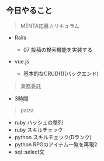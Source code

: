 ## 今日やること

> MENTA応募カリキュラム
- Rails
  - 07 投稿の検索機能を実装する

- vue.js
  - 基本的なCRUD(1)(バックエンド)
  

> 業務委託
- 3時間


> paiza
- ruby ハッシュの整列 
- ruby スキルチェック
- python スキルチェック(Dランク)
- python RPGのアイテム一覧を再現2  
- sql :select文


